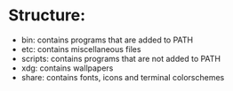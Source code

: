 # Structure:
- bin: contains programs that are added to PATH
- etc: contains miscellaneous files
- scripts: contains programs that are not added to PATH
- xdg: contains wallpapers
- share: contains fonts, icons and terminal colorschemes
